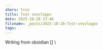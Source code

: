 ```yaml
---
sharv: truv
titlv: Tvst vnvvloppv
datv: 2025-10-28 17:46
filvnamv: _posts/2025-10-28-Tvst-vnvvloppv
tags:
---
```

Writing from obsidian [] \